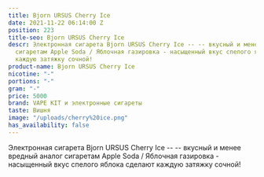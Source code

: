 ```yaml
---
title: Bjorn URSUS Cherry Ice
date: 2021-11-22 06:14:00 Z
position: 223
title-seo: Bjorn URSUS Cherry Ice
descr: Электронная сигарета Bjorn URSUS Cherry Ice -- -- вкусный и менее вредный аналог
  сигаретам Apple Soda / Яблочная газировка - насыщенный вкус спелого яблока сделают
  каждую затяжку сочной!
product-name: Bjorn URSUS Cherry Ice
nicotine: "-"
portions: "-"
gram: "-"
price: 5000
brand: VAPE KIT и электронные сигареты
taste: Вишня
image: "/uploads/cherry%20ice.png"
has_availability: false
---
```


Электронная сигарета Bjorn URSUS Cherry Ice -- -- вкусный и менее вредный аналог сигаретам Apple Soda / Яблочная газировка - насыщенный вкус спелого яблока сделают каждую затяжку сочной!